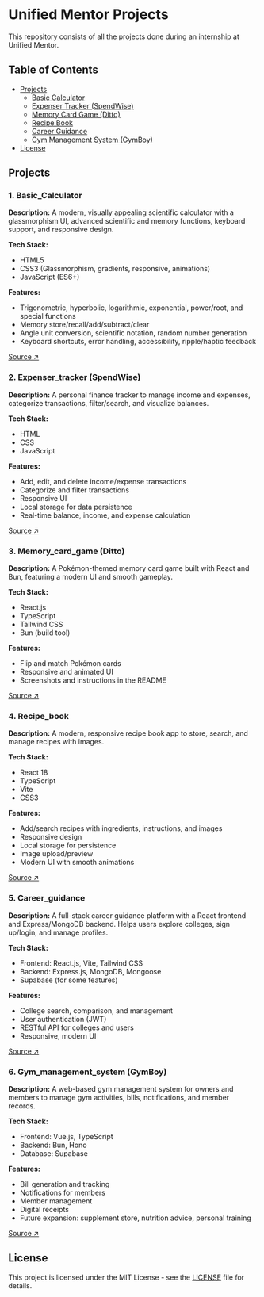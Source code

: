 # Unified Mentor Projects

This repository consists of all the projects done during an internship at Unified Mentor.

## Table of Contents
- [Projects](#projects)
  - [Basic Calculator](#1-basic_calculator)
  - [Expenser Tracker (SpendWise)](#2-expenser_tracker-spendwise)
  - [Memory Card Game (Ditto)](#3-memory_card_game-ditto)
  - [Recipe Book](#4-recipe_book)
  - [Career Guidance](#5-career_guidance)
  - [Gym Management System (GymBoy)](#6-gym_management_system-gymboy)
- [License](#license)

## Projects

### 1. Basic_Calculator
**Description:**
A modern, visually appealing scientific calculator with a glassmorphism UI, advanced scientific and memory functions, keyboard support, and responsive design.

**Tech Stack:**
- HTML5
- CSS3 (Glassmorphism, gradients, responsive, animations)
- JavaScript (ES6+)

**Features:**
- Trigonometric, hyperbolic, logarithmic, exponential, power/root, and special functions
- Memory store/recall/add/subtract/clear
- Angle unit conversion, scientific notation, random number generation
- Keyboard shortcuts, error handling, accessibility, ripple/haptic feedback

[Source ↗](./Basic_Calculator)

### 2. Expenser_tracker (SpendWise)
**Description:**
A personal finance tracker to manage income and expenses, categorize transactions, filter/search, and visualize balances.

**Tech Stack:**
- HTML
- CSS
- JavaScript

**Features:**
- Add, edit, and delete income/expense transactions
- Categorize and filter transactions
- Responsive UI
- Local storage for data persistence
- Real-time balance, income, and expense calculation

[Source ↗](./Expenser_tracker)

### 3. Memory_card_game (Ditto)
**Description:**
A Pokémon-themed memory card game built with React and Bun, featuring a modern UI and smooth gameplay.

**Tech Stack:**
- React.js
- TypeScript
- Tailwind CSS
- Bun (build tool)

**Features:**
- Flip and match Pokémon cards
- Responsive and animated UI
- Screenshots and instructions in the README

[Source ↗](./Memory_card_game)

### 4. Recipe_book
**Description:**
A modern, responsive recipe book app to store, search, and manage recipes with images.

**Tech Stack:**
- React 18
- TypeScript
- Vite
- CSS3

**Features:**
- Add/search recipes with ingredients, instructions, and images
- Responsive design
- Local storage for persistence
- Image upload/preview
- Modern UI with smooth animations

[Source ↗](./Recipe_book)

### 5. Career_guidance
**Description:**
A full-stack career guidance platform with a React frontend and Express/MongoDB backend. Helps users explore colleges, sign up/login, and manage profiles.

**Tech Stack:**
- Frontend: React.js, Vite, Tailwind CSS
- Backend: Express.js, MongoDB, Mongoose
- Supabase (for some features)

**Features:**
- College search, comparison, and management
- User authentication (JWT)
- RESTful API for colleges and users
- Responsive, modern UI

[Source ↗](./Career_guidance)

### 6. Gym_management_system (GymBoy)
**Description:**
A web-based gym management system for owners and members to manage gym activities, bills, notifications, and member records.

**Tech Stack:**
- Frontend: Vue.js, TypeScript
- Backend: Bun, Hono
- Database: Supabase

**Features:**
- Bill generation and tracking
- Notifications for members
- Member management
- Digital receipts
- Future expansion: supplement store, nutrition advice, personal training

[Source ↗](./Gym_management_system)

## License
This project is licensed under the MIT License - see the [LICENSE](./LICENSE) file for details.